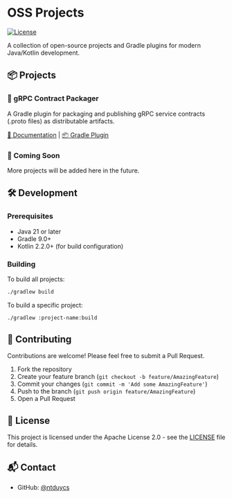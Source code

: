 # OSS Projects

[![License](https://img.shields.io/badge/License-Apache%202.0-blue.svg)](https://opensource.org/licenses/Apache-2.0)

A collection of open-source projects and Gradle plugins for modern Java/Kotlin development.

## 📦 Projects

### 🚀 gRPC Contract Packager
A Gradle plugin for packaging and publishing gRPC service contracts (.proto files) as distributable artifacts.

[📖 Documentation](grpc-contract-packager/README.md) | 
[📦 Gradle Plugin](https://plugins.gradle.org/plugin/io.github.ntduycs.oss.grpc.packager)

### 🔌 Coming Soon
More projects will be added here in the future.

## 🛠 Development

### Prerequisites
- Java 21 or later
- Gradle 9.0+
- Kotlin 2.2.0+ (for build configuration)

### Building

To build all projects:

```bash
./gradlew build
```

To build a specific project:

```bash
./gradlew :project-name:build
```

## 🤝 Contributing

Contributions are welcome! Please feel free to submit a Pull Request.

1. Fork the repository
2. Create your feature branch (`git checkout -b feature/AmazingFeature`)
3. Commit your changes (`git commit -m 'Add some AmazingFeature'`)
4. Push to the branch (`git push origin feature/AmazingFeature`)
5. Open a Pull Request

## 📄 License

This project is licensed under the Apache License 2.0 - see the [LICENSE](LICENSE) file for details.

## 📬 Contact

- GitHub: [@ntduycs](https://github.com/ntduycs)
